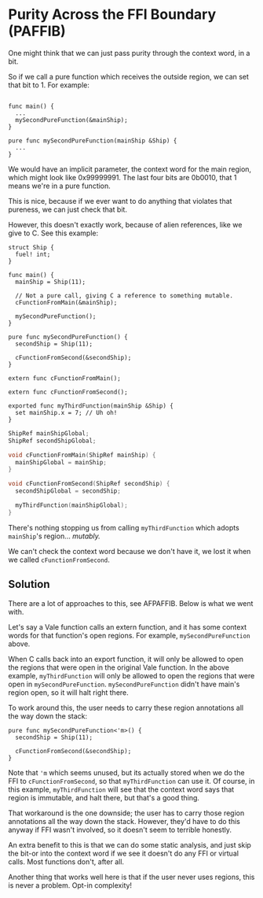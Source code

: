 
# Purity Across the FFI Boundary (PAFFIB)

One might think that we can just pass purity through the context word, in a bit.

So if we call a pure function which receives the outside region, we can set that bit to 1. For example:

```vale

func main() {
  ...
  mySecondPureFunction(&mainShip);
}

pure func mySecondPureFunction(mainShip &Ship) {
  ...
}
```

We would have an implicit parameter, the context word for the main region, which might look like 0x99999991. The last four bits are 0b0010, that 1 means we're in a pure function.

This is nice, because if we ever want to do anything that violates that pureness, we can just check that bit.

However, this doesn't exactly work, because of alien references, like we give to C. See this example:

```vale
struct Ship {
  fuel! int;
}

func main() {
  mainShip = Ship(11);

  // Not a pure call, giving C a reference to something mutable.
  cFunctionFromMain(&mainShip);

  mySecondPureFunction();
}

pure func mySecondPureFunction() {
  secondShip = Ship(11);

  cFunctionFromSecond(&secondShip);
}

extern func cFunctionFromMain();

extern func cFunctionFromSecond();

exported func myThirdFunction(mainShip &Ship) {
  set mainShip.x = 7; // Uh oh!
}
```

```c
ShipRef mainShipGlobal;
ShipRef secondShipGlobal;

void cFunctionFromMain(ShipRef mainShip) {
  mainShipGlobal = mainShip;
}

void cFunctionFromSecond(ShipRef secondShip) {
  secondShipGlobal = secondShip;

  myThirdFunction(mainShipGlobal);
}
```

There's nothing stopping us from calling `myThirdFunction` which adopts `mainShip`'s region... _mutably._

We can't check the context word because we don't have it, we lost it when we called `cFunctionFromSecond`.

## Solution

There are a lot of approaches to this, see AFPAFFIB. Below is what we went with.

Let's say a Vale function calls an extern function, and it has some context words for that function's open regions. For example, `mySecondPureFunction` above.

When C calls back into an export function, it will only be allowed to open the regions that were open in the original Vale function. In the above example, `myThirdFunction` will only be allowed to open the regions that were open in `mySecondPureFunction`. `mySecondPureFunction` didn't have main's region open, so it will halt right there.

To work around this, the user needs to carry these region annotations all the way down the stack:

```vale
pure func mySecondPureFunction<'m>() {
  secondShip = Ship(11);

  cFunctionFromSecond(&secondShip);
}
```

Note that `'m` which seems unused, but its actually stored when we do the FFI to `cFunctionFromSecond`, so that `myThirdFunction` can use it. Of course, in this example, `myThirdFunction` will see that the context word says that region is immutable, and halt there, but that's a good thing.

That workaround is the one downside; the user has to carry those region annotations all the way down the stack. However, they'd have to do this anyway if FFI wasn't involved, so it doesn't seem to terrible honestly.

An extra benefit to this is that we can do some static analysis, and just skip the bit-or into the context word if we see it doesn't do any FFI or virtual calls. Most functions don't, after all.

Another thing that works well here is that if the user never uses regions, this is never a problem. Opt-in complexity!
